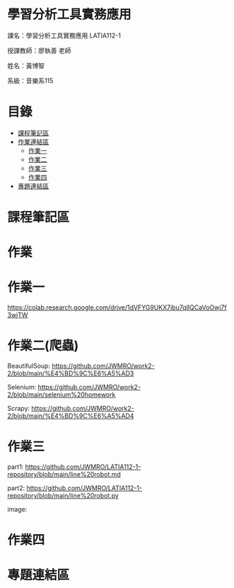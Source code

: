 # 學習分析工具實務應用

課名：學習分析工具實務應用 LATIA112-1

授課教師：廖執善 老師

姓名：黃博智

系級：音樂系115

# 目錄

- [課程筆記區](#課程筆記區)
- [作業連結區](#作業)
  - [作業一](#作業一)
  - [作業二](#作業二)
  - [作業三](#作業三)
  - [作業四](#作業四)
- [專題連結區](#專題連結區)

# 課程筆記區


# 作業


# 作業一
https://colab.research.google.com/drive/1dVFYG9UKX7ibu7qlIQCaVoOwj7f3wjTW

# 作業二(爬蟲)
BeautifulSoup: https://github.com/JWMRO/work2-2/blob/main/%E4%BD%9C%E6%A5%AD3

Selenium: https://github.com/JWMRO/work2-2/blob/main/selenium%20homework

Scrapy: https://github.com/JWMRO/work2-2/blob/main/%E4%BD%9C%E6%A5%AD4
# 作業三
part1: https://github.com/JWMRO/LATIA112-1-repository/blob/main/line%20robot.md

part2: https://github.com/JWMRO/LATIA112-1-repository/blob/main/line%20robot.py

image: 
# 作業四


# 專題連結區




<!---
JWMRO/JWMRO is a ✨ special ✨ repository because its `README.md` (this file) appears on your GitHub profile.
You can click the Preview link to take a look at your changes.
--->

